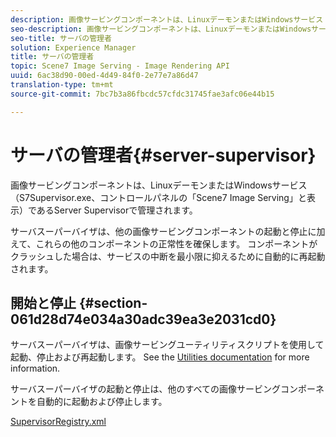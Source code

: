 ```yaml
---
description: 画像サービングコンポーネントは、LinuxデーモンまたはWindowsサービス（S7Supervisor.exe、コントロールパネルの「Scene7 Image Serving」と表示）であるServer Supervisorで管理されます。
seo-description: 画像サービングコンポーネントは、LinuxデーモンまたはWindowsサービス（S7Supervisor.exe、コントロールパネルの「Scene7 Image Serving」と表示）であるServer Supervisorで管理されます。
seo-title: サーバの管理者
solution: Experience Manager
title: サーバの管理者
topic: Scene7 Image Serving - Image Rendering API
uuid: 6ac38d90-00ed-4d49-84f0-2e77e7a86d47
translation-type: tm+mt
source-git-commit: 7bc7b3a86fbcdc57cfdc31745fae3afc06e44b15

---
```



# サーバの管理者{#server-supervisor}

画像サービングコンポーネントは、LinuxデーモンまたはWindowsサービス（S7Supervisor.exe、コントロールパネルの「Scene7 Image Serving」と表示）であるServer Supervisorで管理されます。

サーバスーパーバイザは、他の画像サービングコンポーネントの起動と停止に加えて、これらの他のコンポーネントの正常性を確保します。 コンポーネントがクラッシュした場合は、サービスの中断を最小限に抑えるために自動的に再起動されます。

## 開始と停止 {#section-061d28d74e034a30adc39ea3e2031cd0}

サーバスーパーバイザは、画像サービングユーティリティスクリプトを使用して起動、停止および再起動します。 See the [Utilities documentation](../../../is-api/is-utils/utilities/c-location-of-utilities.md#concept-bae61e53344449af978502cac6be8b5f) for more information.

サーバスーパーバイザの起動と停止は、他のすべての画像サービングコンポーネントを自動的に起動および停止します。

[SupervisorRegistry.xml](../../../is-api/image-serving-api-ref/c-configuration-and-administration/r-server-configuration-files/r-supervisorregistry.md#reference-b55f37a7a7a044d19c1722f5130906c6)
